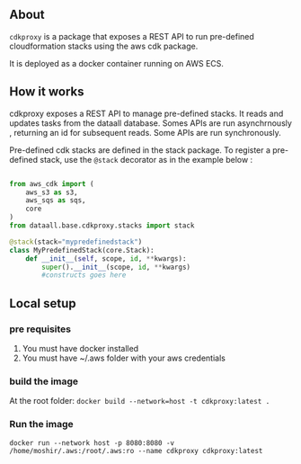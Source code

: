

## About
`cdkproxy` is a package that exposes a REST API to run pre-defined
cloudformation stacks using the aws cdk package.

It is deployed as a docker container running on AWS ECS.

## How it works

cdkproxy exposes a REST API to manage pre-defined stacks.
It reads and updates tasks from the dataall database.
Somes APIs are run asynchrnously , returning an id for subsequent reads.
Some APIs are run synchronously.


Pre-defined cdk stacks are defined in the stack package.
To register a pre-defined stack, use the `@stack` decorator as in the example below  :

```python

from aws_cdk import (
    aws_s3 as s3,
    aws_sqs as sqs,
    core
)
from dataall.base.cdkproxy.stacks import stack

@stack(stack="mypredefinedstack")
class MyPredefinedStack(core.Stack):
    def __init__(self, scope, id, **kwargs):
        super().__init__(scope, id, **kwargs)
        #constructs goes here

```


## Local setup

### pre requisites

1. You must have docker installed
2. You must have ~/.aws folder with your aws credentials

### build the image
At the root folder:
`docker build --network=host -t cdkproxy:latest . `

### Run the image
`docker run --network host -p 8080:8080 -v /home/moshir/.aws:/root/.aws:ro --name cdkproxy cdkproxy:latest `
